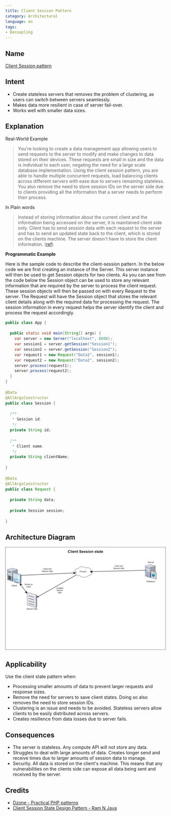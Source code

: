 ```yaml
---
title: Client Session Pattern
category: Architectural
language: en
tags:
- Decoupling
---
```


## Name

[Client Session pattern](https://dzone.com/articles/practical-php-patterns/practical-php-patterns-client)

## Intent

- Create stateless servers that removes the problem of clustering, as users can switch between servers seamlessly.
- Makes data more resilient in case of server fail-over.
- Works well with smaller data sizes.

## Explanation

Real-World Example

> You're looking to create a data management app allowing users to send requests to the server to 
> modify and make changes to data stored on their devices. These requests are small in size and the 
> data is individual to each user, negating the need for a large scale database implementation. 
> Using the client session pattern, you are able to handle multiple concurrent requests, load 
> balancing clients across different servers with ease due to servers remaining stateless. You also 
> remove the need to store session IDs on the server side due to clients providing all the 
> information that a server needs to perform their process.

In Plain words

> Instead of storing information about the current client and the information being accessed on the 
> server, it is maintained client side only. Client has to send session data with each request to 
> the server and has to send an updated state back to the client, which is stored on the clients 
> machine. The server doesn't have to store the client information.
> ([ref](https://dzone.com/articles/practical-php-patterns/practical-php-patterns-client))

**Programmatic Example**

Here is the sample code to describe the client-session pattern. In the below code we are first 
creating an instance of the Server. This server instance will then be used to get Session objects 
for two clients. As you can see from the code below the Session object can be used to store any 
relevant information that are required by the server to process the client request. These session 
objects will then be passed on with every Request to the server. The Request will have the Session 
object that stores the relevant client details along with the required data for processing the 
request. The session information in every request helps the server identify the client and process 
the request accordingly. 

```java
public class App {

  public static void main(String[] args) {
    var server = new Server("localhost", 8080);
    var session1 = server.getSession("Session1");
    var session2 = server.getSession("Session2");
    var request1 = new Request("Data1", session1);
    var request2 = new Request("Data2", session2);
    server.process(request1);
    server.process(request2);
  }
}

@Data
@AllArgsConstructor
public class Session {

  /**
   * Session id.
   */
  private String id;

  /**
   * Client name.
   */
  private String clientName;

}

@Data
@AllArgsConstructor
public class Request {

  private String data;

  private Session session;

}
```

## Architecture Diagram

![alt text](./etc/session_state_pattern.png "Session State Pattern")

## Applicability

Use the client state pattern when:

- Processing smaller amounts of data to prevent larger requests and response sizes.
- Remove the need for servers to save client states. Doing so also removes the need to store session IDs.
- Clustering is an issue and needs to be avoided. Stateless servers allow clients to be easily distributed across servers.
- Creates resilience from data losses due to server fails.

## Consequences

- The server is stateless. Any compute API will not store any data.
- Struggles to deal with large amounts of data. Creates longer send and receive times due to larger amounts of session data to manage.
- Security. All data is stored on the client's machine. This means that any vulnerabilities on the clients side can expose all data being sent and received by the server.


## Credits

- [Dzone - Practical PHP patterns](https://dzone.com/articles/practical-php-patterns/practical-php-patterns-client)
- [Client Session State Design Pattern - Ram N Java](https://www.youtube.com/watch?v=ycOSj9g41pc)
